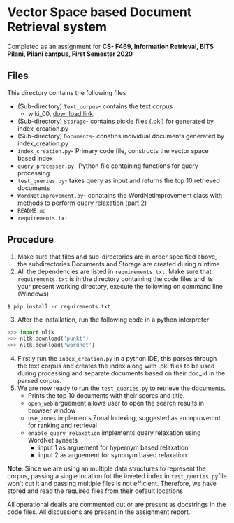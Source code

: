 # Vector Space based Document Retrieval system
Completed as an assignment for **CS- F469, Information Retrieval, BITS Pilani, Pilani campus, First Semester 2020**
## Files
This directory contains the following files
* (Sub-directory) `Text_corpus`- contains the text corpus
	* wiki_00, [download link](https://drive.google.com/file/d/1FtT5XL3WM8u2H_i0LaNvYbgko33E6s1Z/view?usp=sharing).
* (Sub-directory) `Storage`- contains pickle files (.pkl) for generated by index_creation.py 
* (Sub-directory) `Documents`- conatins individual documents generated by index_creation.py
* `index_creation.py`- Primary code file, constructs the vector space based index
* `query_processer.py`- Python file containing functions for query processing
* `test_queries.py`- takes query as input and returns the top 10 retrieved documents
* `WordNetImprovement.py`- conatains the WordNetimprovement class with methods to perform query relaxation (part 2)
* `README.md`
* `requirements.txt`

## Procedure
1. Make sure that files and sub-directories are in order specified above, the subdirectories Documents and Storage are created during runtime. 
2.  All the dependencies are listed in `requirements.txt`. Make sure that `requirements.txt` is in the directory containing the code files and its your present working directory, execute the following on command line (Windows)
```
$ pip install -r requirements.txt
```
3. After the installation, run the following code in a python interpreter
```python
>>> import nltk
>>> nltk.download('punkt')
>>> nltk.download('wordnet')
```
4. Firstly run the `index_creation.py` in a python IDE, this parses through the text corpus and creates the index along with .pkl files to be used during processing and separate documents based on their doc_id in the parsed corpus.
5. We are now ready to run the `test_queries.py` to retrieve the documents. 
	* Prints the top 10 documents with their scores and title.
	* `open_web` arguement allows user to open the search results in browser window
	* `use_zones` implements Zonal Indexing, suggested as an inprovemnt for ranking and retrieval
	* `enable_query_relaxation` implements query relaxation using WordNet synsets
		* input 1 as arguement for hypernym based relaxation
		* input 2 as arguement for synonym based relaxation

**Note**: Since we are using an multiple data structures to represent the corpus, passing a single location fot the inveted index in `test_queries.py`file won't cut it and passing multiple files is not efficient. Therefore, we have stored and read the required files from their default locations 

All operational deails are commented out or are present as docstrings in the code files. All discussions are present in the assignment report.

